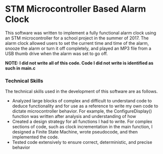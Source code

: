 # STM Microcontroller Based Alarm Clock

This software was written to implement a fully functional alarm clock using an STM microcontroller for a school project in the summer of 2017. The alarm clock allowed users to set the current time and time of the alarm, snooze the alarm or turn it off completely, and played an MP3 file from a USB thumb drive when the alarm was set to go off. 

**NOTE: I did not write all of this code. Code I did not write is identified as such in main.c**

### Technical Skills

The technical skills used in the development of this software are as follows.
* Analyzed large blocks of complex and difficult to understand code to deduce functionality and for use as a reference to write my own code to dictate microcontroller behavior. For example, the ConfigureDisplay() function was written after analysis and understanding of how 
* Created a design strategy for all functions I had to write. For complex sections of code, such as clock incrementation in the main function, I designed a Finite State Machine, wrote pseudocode, and then implemented the code.
* Tested code extensively to ensure correct, deterministic, and precise behavior

